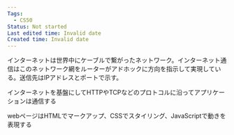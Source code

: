 ```yaml
---
Tags:
  - CS50
Status: Not started
Last edited time: Invalid date
Created time: Invalid date
---
```

インターネットは世界中にケーブルで繋がったネットワーク。インターネット通信はこのネットワーク網をルーターがアドホックに方向を指示して実現している。送信先はIPアドレスとポートで示す。

インターネットを基盤にしてHTTPやTCPなどのプロトコルに沿ってアプリケーションは通信する

webページはHTMLでマークアップ、CSSでスタイリング、JavaScriptで動きを表現する